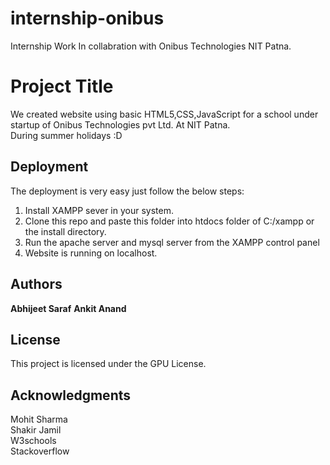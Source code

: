 # internship-onibus
Internship Work In collabration with Onibus Technologies NIT Patna.
# Project Title

We created website using basic HTML5,CSS,JavaScript for a school under startup of Onibus Technologies pvt Ltd. At NIT Patna.   
During summer holidays :D  

## Deployment  

The deployment is very easy just follow the below steps:
1. Install XAMPP sever in your system.  
2. Clone this repo and paste this folder into htdocs folder of C:/xampp or the install directory.  
3. Run the apache server and mysql server from the XAMPP control panel  
4. Website is running on localhost.  

## Authors

**Abhijeet Saraf**
**Ankit Anand**

## License

This project is licensed under the GPU License.

## Acknowledgments

Mohit Sharma  
Shakir Jamil  
W3schools  
Stackoverflow  
